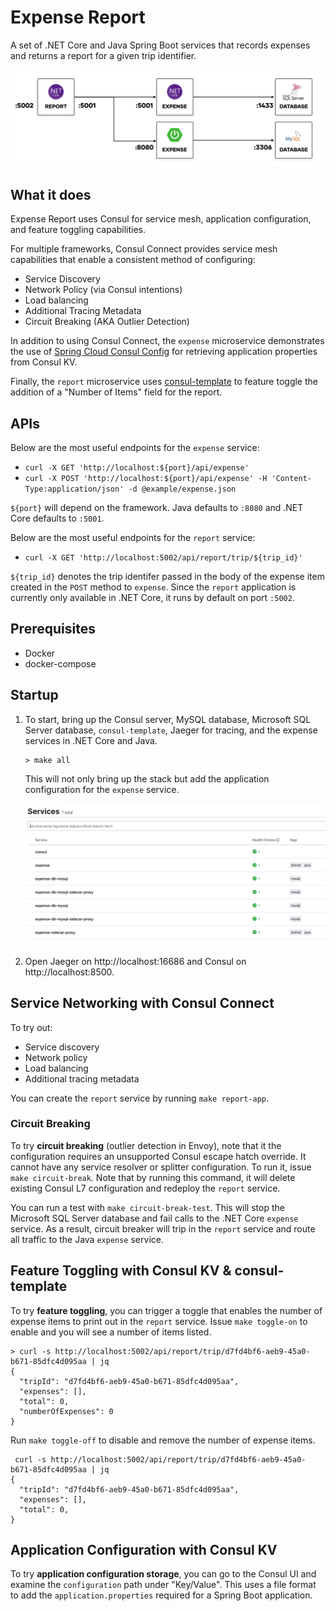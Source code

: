 # Expense Report

A set of .NET Core and Java Spring Boot services that records expenses
and returns a report for a given trip identifier.

![How Expense Report Works](./image/diagram.png)

## What it does

Expense Report uses Consul for service mesh, application configuration,
and feature toggling capabilities.

For multiple frameworks, Consul Connect provides service mesh capabilities
that enable a consistent method of configuring:

* Service Discovery
* Network Policy (via Consul intentions)
* Load balancing
* Additional Tracing Metadata
* Circuit Breaking (AKA Outlier Detection)

In addition to using Consul Connect, the `expense` microservice
demonstrates the use of [Spring Cloud Consul
Config](https://cloud.spring.io/spring-cloud-consul/reference/html/)
for retrieving application properties from Consul KV.

Finally, the `report` microservice uses
[consul-template](https://github.com/hashicorp/consul-template)
to feature toggle the addition of a "Number of Items" field for the
report.

## APIs

Below are the most useful endpoints for the `expense` service:

* `curl -X GET 'http://localhost:${port}/api/expense'`
* `curl -X POST 'http://localhost:${port}/api/expense' -H 'Content-Type:application/json' -d @example/expense.json`

`${port}` will depend on the framework. Java defaults to `:8080` and .NET Core
defaults to `:5001`.

Below are the most useful endpoints for the `report` service:

* `curl -X GET 'http://localhost:5002/api/report/trip/${trip_id}'`

`${trip_id}` denotes the trip identifer passed in the body of the expense item
created in the `POST` method to `expense`. Since the `report` application is
currently only available in .NET Core, it runs by default on port `:5002`.

## Prerequisites

* Docker
* docker-compose

## Startup

1. To start, bring up the Consul server, MySQL database, Microsoft SQL
   Server database, `consul-template`, Jaeger for tracing, and
   the expense services in .NET Core and Java.

   ```shell
   > make all
   ```
  
   This will not only bring up the stack but add the application configuration
   for the `expense` service.

   ![Consul UI after bringing up main stack](./image/makeall.png)

1. Open Jaeger on http://localhost:16686 and Consul on http://localhost:8500.

## Service Networking with Consul Connect

To try out:

* Service discovery
* Network policy
* Load balancing
* Additional tracing metadata

You can create the `report` service by running `make report-app`.

### Circuit Breaking

To try __circuit breaking__ (outlier detection in Envoy), note that it the
configuration requires an unsupported Consul escape hatch override. It cannot
have any service resolver or splitter configuration. To run it, issue 
`make circuit-break`. Note that by running this command, it will delete
existing Consul L7 configuration and redeploy the `report` service.

You can run a test with `make circuit-break-test`.
This will stop the Microsoft SQL Server database and fail calls to the .NET Core
`expense` service. As a result, circuit breaker will trip in the `report`
service and route all traffic to the Java `expense` service.

## Feature Toggling with Consul KV & consul-template

To try __feature toggling__, you can trigger a toggle that enables
the number of expense items to print out in the `report` service. Issue
`make toggle-on` to enable and you will see a number of items listed.

```shell
> curl -s http://localhost:5002/api/report/trip/d7fd4bf6-aeb9-45a0-b671-85dfc4d095aa | jq                                                                                                        
{
  "tripId": "d7fd4bf6-aeb9-45a0-b671-85dfc4d095aa",
  "expenses": [],
  "total": 0,
  "numberOfExpenses": 0
}
```

 Run `make toggle-off` to disable and remove the number of expense items.

```shell
 curl -s http://localhost:5002/api/report/trip/d7fd4bf6-aeb9-45a0-b671-85dfc4d095aa | jq                                                                                                        
{
  "tripId": "d7fd4bf6-aeb9-45a0-b671-85dfc4d095aa",
  "expenses": [],
  "total": 0,
}
```

## Application Configuration with Consul KV

To try __application configuration storage__, you can go to the Consul
UI and examine the `configuration` path under "Key/Value". This uses
a file format to add the `application.properties` required for a Spring
Boot application.
